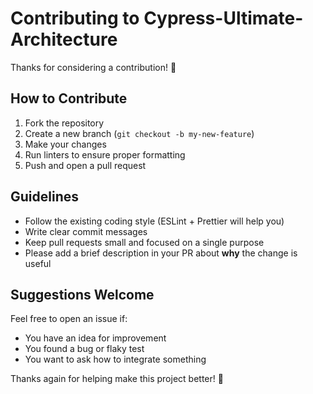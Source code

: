 # Contributing to Cypress-Ultimate-Architecture

Thanks for considering a contribution! 🚀

## How to Contribute

1. Fork the repository
2. Create a new branch (`git checkout -b my-new-feature`)
3. Make your changes
4. Run linters to ensure proper formatting
5. Push and open a pull request

## Guidelines

- Follow the existing coding style (ESLint + Prettier will help you)
- Write clear commit messages
- Keep pull requests small and focused on a single purpose
- Please add a brief description in your PR about **why** the change is useful

## Suggestions Welcome

Feel free to open an issue if:

- You have an idea for improvement
- You found a bug or flaky test
- You want to ask how to integrate something

Thanks again for helping make this project better! 🙌
